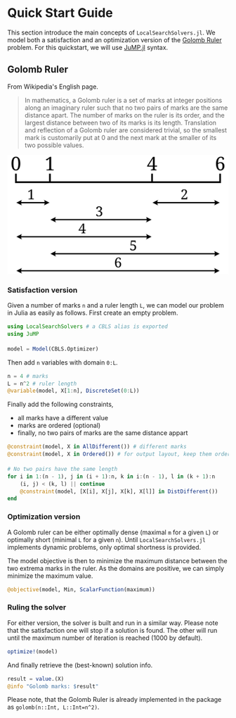 # Quick Start Guide
This section introduce the main concepts of `LocalSearchSolvers.jl`. We model both a satisfaction and an optimization version of the [Golomb Ruler](https://en.wikipedia.org/wiki/Golomb_ruler) problem.
For this quickstart, we will use [JuMP.jl](https://github.com/jump-dev/JuMP.jl) syntax.

## Golomb Ruler
From Wikipedia's English page.
> In mathematics, a Golomb ruler is a set of marks at integer positions along an imaginary ruler such that no two pairs of marks are the same distance apart. The number of marks on the ruler is its order, and the largest distance between two of its marks is its length. Translation and reflection of a Golomb ruler are considered trivial, so the smallest mark is customarily put at 0 and the next mark at the smaller of its two possible values.

![](img/Golomb_Ruler-4.svg)

### Satisfaction version
Given a number of marks `n` and a ruler length `L`, we can model our problem in Julia as easily as follows. First create an empty problem.

 ```julia
using LocalSearchSolvers # a CBLS alias is exported
using JuMP

model = Model(CBLS.Optimizer)
```

Then add `n` variables with domain `0:L`.

```julia
n = 4 # marks
L = n^2 # ruler length
@variable(model, X[1:n], DiscreteSet(0:L))
```

Finally add the following constraints,
* all marks have a different value
* marks are ordered (optional)
* finally, no two pairs of marks are the same distance appart

```julia
@constraint(model, X in AllDifferent()) # different marks
@constraint(model, X in Ordered()) # for output layout, keep them ordered

# No two pairs have the same length
for i in 1:(n - 1), j in (i + 1):n, k in i:(n - 1), l in (k + 1):n
    (i, j) < (k, l) || continue
    @constraint(model, [X[i], X[j], X[k], X[l]] in DistDifferent())
end
```

### Optimization version
A Golomb ruler can be either optimally dense (maximal `m` for a given `L`) or optimally short (minimal `L` for a given `n`). Until `LocalSearchSolvers.jl` implements dynamic problems, only optimal shortness is provided.

The model objective is then to minimize the maximum distance between the two extrema marks in the ruler. As the domains are positive, we can simply minimize the maximum value.

```julia
@objective(model, Min, ScalarFunction(maximum))
```

### Ruling the solver
For either version, the solver is built and run in a similar way. Please note that the satisfaction one will stop if a solution is found. The other will run until the maximum number of iteration is reached (1000 by default).

```julia
optimize!(model)
```

And finally retrieve the (best-known) solution info.

```julia
result = value.(X)
@info "Golomb marks: $result"
```

Please note, that the Golomb Ruler is already implemented in the package as `golomb(n::Int, L::Int=n^2)`.

